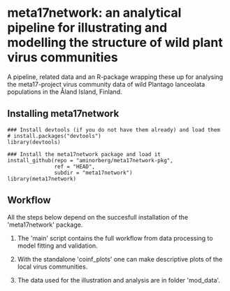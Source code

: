 # meta17network: an analytical pipeline for illustrating and modelling the structure of wild plant virus communities

A pipeline, related data and an R-package wrapping these up for analysing 
the meta17-project virus community data of wild Plantago lanceolata populations in the
Åland Island, Finland. 

## Installing meta17network

```{r}
### Install devtools (if you do not have them already) and load them
# install.packages("devtools")
library(devtools)

### Install the meta17network package and load it
install_github(repo = "aminorberg/meta17network-pkg", 
			   ref = "HEAD", 
			   subdir = "meta17network")
library(meta17network)
```

## Workflow

All the steps below depend on the succesfull installation of the 'meta17network' package.

1) The 'main' script contains the full workflow from data processing to model fitting and validation. 

2) With the standalone 'coinf_plots' one can make descriptive plots of the local virus communities. 

3) The data used for the illustration and analysis are in folder 'mod_data'.

